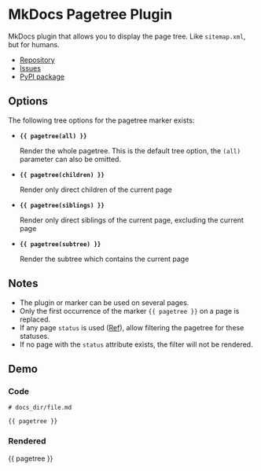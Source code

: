 # MkDocs Pagetree Plugin

MkDocs plugin that allows you to display the page tree. Like `sitemap.xml`, but for humans.

- [Repository](https://github.com/tombreit/mkdocs-pagetree-plugin)
- [Issues](https://github.com/tombreit/mkdocs-pagetree-plugin/issues)
- [PyPI package](https://pypi.org/project/mkdocs-pagetree-plugin/)

## Options

The following tree options for the pagetree marker exists:

- <strong><code>&#123;&#123; pagetree(all) &#125;&#125;</code></strong>

    Render the whole pagetree. This is the default tree option, the `(all)` parameter can also be omitted.

- <strong><code>&#123;&#123; pagetree(children) &#125;&#125;</code></strong>

    Render only direct children of the current page

- <strong><code>&#123;&#123; pagetree(siblings) &#125;&#125;</code></strong>

    Render only direct siblings of the current page, excluding the current page

- <strong><code>&#123;&#123; pagetree(subtree) &#125;&#125;</code></strong>

    Render the subtree which contains the current page

## Notes

- The plugin or marker can be used on several pages.
- Only the first occurrence of the marker <code>&#123;&#123; pagetree &#125;&#125;</code> on a page is replaced.
- If any page `status` is used ([Ref](https://squidfunk.github.io/mkdocs-material/reference/#setting-the-page-status)), allow filtering the pagetree for these statuses.
- If no page with the `status` attribute exists, the filter will not be rendered.

## Demo

### Code

<pre><code># docs_dir/file.md

&#123;&#123; pagetree &#125;&#125;
</code></pre>

### Rendered

{{ pagetree }}
